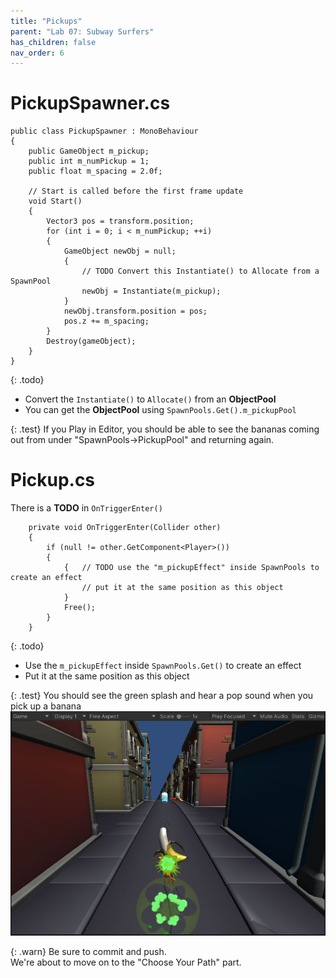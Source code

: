 ```yaml
---
title: "Pickups"
parent: "Lab 07: Subway Surfers"
has_children: false
nav_order: 6
---
```


# PickupSpawner.cs
```
public class PickupSpawner : MonoBehaviour
{
    public GameObject m_pickup;
    public int m_numPickup = 1;
    public float m_spacing = 2.0f;

    // Start is called before the first frame update
    void Start()
    {
        Vector3 pos = transform.position;
        for (int i = 0; i < m_numPickup; ++i)
        {
            GameObject newObj = null;
            {
                // TODO Convert this Instantiate() to Allocate from a SpawnPool
                newObj = Instantiate(m_pickup);
            }
            newObj.transform.position = pos;
            pos.z += m_spacing;
        }
        Destroy(gameObject);
    }
}
```

{: .todo}
* Convert the `Instantiate()` to `Allocate()` from an **ObjectPool**
* You can get the **ObjectPool** using `SpawnPools.Get().m_pickupPool`

{: .test}
If you Play in Editor, you should be able to see the bananas coming out from under "SpawnPools->PickupPool" and returning again.

# Pickup.cs
There is a **TODO** in `OnTriggerEnter()`
```
    private void OnTriggerEnter(Collider other)
    {
        if (null != other.GetComponent<Player>())
        {
            {   // TODO use the "m_pickupEffect" inside SpawnPools to create an effect
                // put it at the same position as this object
            }
            Free();
        }
    }
```

{: .todo}
* Use the `m_pickupEffect` inside `SpawnPools.Get()` to create an effect
* Put it at the same position as this object

{: .test}
You should see the green splash and hear a pop sound when you pick up a banana
![Pickup Effect](images/lab07/pickupeffect.jpg "Pickup Effect")

{: .warn}
Be sure to commit and push.\
We're about to move on to the "Choose Your Path" part.